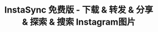 ---
description: 把Instagram上的图片转发到其他社交平台。即使你没有帐号，也可以看看精选图片。
layout: post
results:
- primaryGenreName: Photo & Video
  version: '1.0'
  trackViewUrl: https://itunes.apple.com/cn/app/instasync-mian-fei-ban-xia/id682517734?mt=8&uo=4
  artworkUrl100: http://a1600.phobos.apple.com/us/r1000/022/Purple6/v4/bf/48/52/bf48520d-b2cd-81ca-4269-c76bd636a304/mzl.lqambamp.png
  artworkUrl60: http://a1149.phobos.apple.com/us/r1000/011/Purple6/v4/47/55/1c/47551ca2-cc9e-2a21-011c-021886c94728/Icon.png
  userRatingCountForCurrentVersion: 1
  sellerName: WANG WENWU
  supportedDevices:
  - iPad2Wifi
  - iPadMini4G
  - iPhone4S
  - iPadFourthGen4G
  - iPhone-3GS
  - iPadThirdGen
  - iPhone5
  - iPhone4
  - iPad3G
  - iPodTouchThirdGen
  - iPodTouchourthGen
  - iPad23G
  - iPodTouchFifthGen
  - iPadWifi
  - iPadFourthGen
  - iPadMini
  - iPadThirdGen4G
  genres:
  - 摄影与录像
  - 社交
  trackName: InstaSync 免费版 - 下载 & 转发 & 分享 & 探索 & 搜索 Instagram图片
  description: "Instagram图片同步助手提供了非常简单的方式把Instagram上的图片分享到Facebook, Twitter,
    VKontakte, Flickr, Pocket, Tumblr等。 \n\n使用InstaSync，你能够转发任何你喜欢的Instagram图片。
    \n\n我们都知道，Instagram官方应用没有提供图片转发功能，使用我们的应用，你可以很轻松地转发图片。 \n\nInstaSync还是一个非常神奇的Instagram图片探索工具，你可以根据流行的，图片流，你喜欢的，你自己的，附近的等分类来浏览图片。
    \n\nInstaSync还提供了图片批量下载功能，你可以同时选择和下载多张自己喜欢的图片。 \n\n主要功能: \n- 转发任何你喜欢的Insgram上的图片。
    \n- 给图片加上书签，方便稍后转发。 \n- 分享图片到Facebook, Twitter, VKontakte, Flickr, Pocket,
    Tumblr等 \n- 批量下载图片。 \n- 下载你关注的人或粉丝的图片。 \n- 根据流行的，图片流，你喜欢的，你自己的，附近的等分类来浏览图片
    \n- 根据用户名和标签搜索图片。 \n- 给图片加书签和关注别人。 \n- 支持多选，全选，和全取消功能。 \n- 通过短信和邮件发送图片。
    \n- 在Chrome或Safari中打开图片。 \n- 通用版本，节省你的开支，同时支持iPhone 5, iPad和iPad mini.
    \n\n\n帮助: \n问: 为什么下载不了我已经选择的图片？ \n答: 可能设置里InstaSync访问系统相册的权限被关闭，可以通过以下设置打开：
    \n设置->隐私->相册->InstaSync \n\n\n小提示: \n1. 如果程序出现闪退等问题，希望您先不要给我们一星或两星的差评，请及时发邮件给touchstudio_support@163.com，我们会第一时间给予您技术支持，谢谢。
    \n\n2. 为了能使用该应用，你需要注册一个Instagram的账号，并成功登录。 \n\n\n技术支持: touchstudio_help@163.com"
  price: 0
  trackId: 682517734
  releaseDate: '2013-08-05T08:36:38Z'
  screenshotUrls:
  - http://a2.mzstatic.com/us/r30/Purple4/v4/b5/ad/ad/b5adada2-8e7a-a3ef-49ee-d604173fd1d3/screen1136x1136.jpeg
  - http://a3.mzstatic.com/us/r30/Purple/v4/db/cf/80/dbcf80cf-2381-2654-3f96-4c233f95c0af/screen1136x1136.jpeg
  - http://a3.mzstatic.com/us/r30/Purple6/v4/e3/80/28/e38028ee-be0c-c5eb-a237-e60fb76adfc5/screen1136x1136.jpeg
  - http://a5.mzstatic.com/us/r30/Purple6/v4/c1/46/77/c146777d-2364-9704-c06a-dfb0ffe4a58c/screen1136x1136.jpeg
  - http://a4.mzstatic.com/us/r30/Purple6/v4/ec/6c/1f/ec6c1f4a-8150-496f-dbfc-5ecd6386da04/screen1136x1136.jpeg
  artistViewUrl: https://itunes.apple.com/cn/artist/touchstudio/id536974456?uo=4
  primaryGenreId: 6008
  averageUserRatingForCurrentVersion: 2
  kind: software
  fileSizeBytes: '6600918'
  bundleId: com.jerry.InstaSyncFree
  trackContentRating: 17+
  artistName: TouchStudio
  trackCensoredName: InstaSync 免费版 - 下载 & 转发 & 分享 & 探索 & 搜索 Instagram图片
  isGameCenterEnabled: false
  contentAdvisoryRating: 17+
  languageCodesISO2A:
  - EN
  - FR
  - RU
  - ZH
  features:
  - iosUniversal
  wrapperType: software
  artworkUrl512: http://a1600.phobos.apple.com/us/r1000/022/Purple6/v4/bf/48/52/bf48520d-b2cd-81ca-4269-c76bd636a304/mzl.lqambamp.png
  formattedPrice: 免费
  artistId: 536974456
  genreIds:
  - '6008'
  - '6005'
  currency: CNY
  ipadScreenshotUrls:
  - http://a3.mzstatic.com/us/r30/Purple6/v4/71/e1/38/71e13854-b2a5-7575-4604-91ef279ca08d/screen480x480.jpeg
  - http://a5.mzstatic.com/us/r30/Purple4/v4/8e/1e/de/8e1ede7c-200f-d84d-7ce7-1ab032634a43/screen480x480.jpeg
  - http://a2.mzstatic.com/us/r30/Purple/v4/62/5d/93/625d93d4-9442-7465-39b5-3213f2b979c6/screen480x480.jpeg
  - http://a3.mzstatic.com/us/r30/Purple6/v4/00/15/5d/00155d90-d27c-7e7d-97f8-6b7957d71b8e/screen480x480.jpeg
  - http://a4.mzstatic.com/us/r30/Purple4/v4/94/c0/a8/94c0a8e1-5cc5-d80e-1ccc-3ba98cf4e441/screen480x480.jpeg
category: 摄影与录像
tags: tag1
resultCount: 1
title: InstaSync 免费版 - 下载 & 转发 & 分享 & 探索 & 搜索 Instagram图片

---